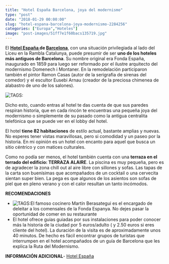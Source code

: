 ```yaml
---
title: "Hotel España Barcelona, joya del modernismo"
type: "post"
date: "2018-01-29 00:00:00"
slug: "hotel-espana-barcelona-joya-modernismo-2284256"
categories: ["Europa","Hoteles"]
image: "post-images/51ff7e1f60bacs135719.jpg"
---
```


   
  
El **[Hotel España ](http://www.booking.com/hotel/es/espana-barcelona.html?aid=1294466&no_rooms=1&group_adults=1)de [Barcelona](http://www.missviajes.com/barcelona-musa-gaudi-16070/)**, con una situación privilegiada al lado del Liceu en la Rambla Catalunya, puede presumir de ser **uno de los hoteles más antiguos de Barcelona**. Su nombre original era Fonda España, inaugurado en 1859 para luego ser reformado por el ilustre arquitecto del modernismo Domenech i Montaner. En la remodelación participaron también el pintor Ramon Casas (autor de la serigrafia de sirenas del comedor) y el escultor Eusebi Arnau (creador de la preciosa chimenea de alabastro de uno de los salones).  
  
![ TAGS:](post-images/51ff7e1f60bacs135719.jpg "escalera de caracol by missviajes")  
  
Dicho esto, cuando entras al hotel te das cuenta de que sus paredes respiran historia, que en cada rincón te encuentras una pequeña joya del modernismo o simplemente de su pasado como la antigua centralita telefónica que se puede ver en el lobby del hotel.  
  
El hotel **tiene 82 habitaciones** de estilo actual, bastante amplias y nuevas. No esperes tener vistas maravillosas, pero si comodidad y un paseo por la historia. En mi opinión es un hotel con encanto para aquel que busca un sitio céntrico y con matices culturales.  
  
Como no podía ser menos, el hotel también cuenta con una **terraza en el terrado del edificio: TERRAZA ALAIRE**. La piscina es muy pequeña, pero es de agradecer la zona chill out al aire libre con sillones y sofas. Las tapas de la carta son buenísimas que acompañados de un cocktail o una cervecita sientan super bien. La pega es que algunos de los asientos son sofas de piel que en pleno verano y con el calor resultan un tanto incómodos.  
  
**RECOMENDACIONES**

- ![ TAGS:](post-images/51ff7fb1404fes145811.jpg "terraza AlAire by missviajes ")El famoso cocinero Martín Berasategui es el encargado de deleitar a los comensales de la Fonda Espanya. No dejes pasar la oportunidad de comer en su restaurante
- El hotel ofrece guias guiadas por sus instalaciones para poder conocer más la historia de la ciudad por 5 euros/adulto ( y 2.50 euros si eres cliente del hotel). La duración de la visita es de aproximadamente unos 40 minutos. De hecho es fácil encontrar grupos de turistas que interrumpen en el hotel acompañados de un guía de Barcelona que les explica la Ruta del Modernismo.

**INFORMACIÓN ADICIONAL**- [Hotel España](http://www.booking.com/hotel/es/espana-barcelona.html?aid=1294466&no_rooms=1&group_adults=1)